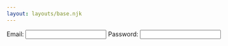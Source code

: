 ```yaml
---
layout: layouts/base.njk
---
```


<label for="username">Email: </label><input type="email" id="username">
<label for="password">Password: </label><input type="password" id="password">
